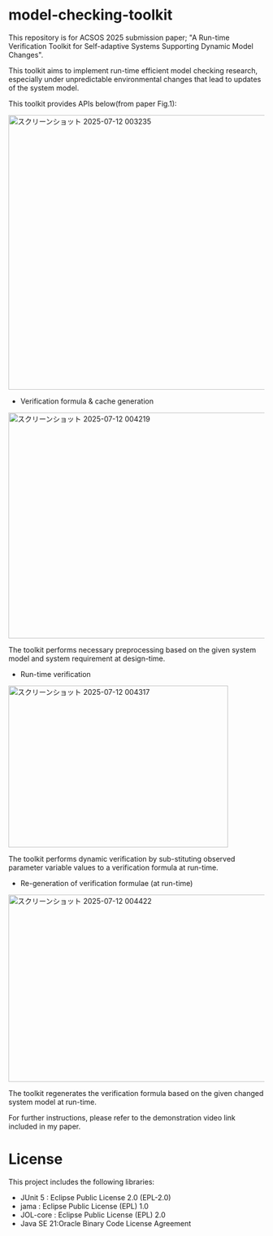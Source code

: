 # model-checking-toolkit

This repository is for ACSOS 2025 submission paper; "A Run-time Verification Toolkit for Self-adaptive Systems Supporting Dynamic Model Changes".

This toolkit aims to implement run-time efficient model checking research, especially under unpredictable environmental changes that lead to updates of the system model.

This toolkit provides APIs below(from paper Fig.1):

<img width="1180" height="540" alt="スクリーンショット 2025-07-12 003235" src="https://github.com/user-attachments/assets/a6667ba0-fd4b-4002-8a4d-54fda412da4c" />


- Verification formula & cache generation
<img width="771" height="444" alt="スクリーンショット 2025-07-12 004219" src="https://github.com/user-attachments/assets/e8803db5-f798-4d45-a656-0a275ca34502" />

The toolkit performs necessary preprocessing based on the given system model and system requirement at design-time.

- Run-time verification

<img width="432" height="318" alt="スクリーンショット 2025-07-12 004317" src="https://github.com/user-attachments/assets/c6ff2017-bc1a-4e1b-9ce4-b91ec7c6f88b" />

The toolkit performs dynamic verification by sub-stituting observed parameter variable values to a verification formula at run-time.

- Re-generation of verification formulae (at run-time)

<img width="737" height="368" alt="スクリーンショット 2025-07-12 004422" src="https://github.com/user-attachments/assets/cc2e239a-bde8-484e-82a1-fe05bb78bcbe" />

The toolkit regenerates the verification formula based on the given changed system model at run-time.

For further instructions, please refer to the demonstration video link included in my paper.

# License
This project includes the following libraries:
- JUnit 5 : Eclipse Public License 2.0 (EPL-2.0)
- jama : Eclipse Public License (EPL) 1.0
- JOL-core : Eclipse Public License (EPL) 2.0
- Java SE 21:Oracle Binary Code License Agreement
